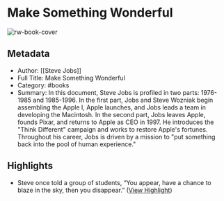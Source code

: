 # Make Something Wonderful

![rw-book-cover](https://readwise-assets.s3.amazonaws.com/media/reader/parsed_document_assets/71266764/cover-image-cover-image_bz8Zg1j.jpg)

## Metadata
- Author: [[Steve Jobs]]
- Full Title: Make Something Wonderful
- Category: #books
- Summary: In this document, Steve Jobs is profiled in two parts: 1976-1985 and 1985-1996. In the first part, Jobs and Steve Wozniak begin assembling the Apple I, Apple launches, and Jobs leads a team in developing the Macintosh. In the second part, Jobs leaves Apple, founds Pixar, and returns to Apple as CEO in 1997. He introduces the "Think Different" campaign and works to restore Apple's fortunes. Throughout his career, Jobs is driven by a mission to "put something back into the pool of human experience."

## Highlights
- Steve once told a group of students, “You appear, have a chance to blaze in the sky, then you disappear.” ([View Highlight](https://read.readwise.io/read/01hnwkvn834tf65xnvxe7dcc7e))
